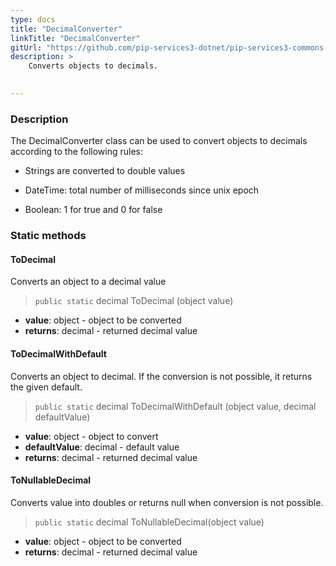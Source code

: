 ```yaml
---
type: docs
title: "DecimalConverter"
linkTitle: "DecimalConverter"
gitUrl: "https://github.com/pip-services3-dotnet/pip-services3-commons-dotnet"
description: > 
    Converts objects to decimals.

   
---
```


### Description

The DecimalConverter class can be used to convert objects to decimals according to the following rules:

- Strings are converted to double values

- DateTime: total number of milliseconds since unix epoсh
    
- Boolean: 1 for true and 0 for false  

### Static methods

#### ToDecimal 
Converts an object to a decimal value

> `public static` decimal ToDecimal (object value)

- **value**: object - object to be converted
- **returns**: decimal - returned decimal value

#### ToDecimalWithDefault 
Converts an object to decimal. If the conversion is not possible, it returns the given default.

> `public static` decimal ToDecimalWithDefault (object value, decimal defaultValue)

- **value**: object - object to convert
- **defaultValue**: decimal - default value
- **returns**: decimal - returned decimal value

#### ToNullableDecimal
Converts value into doubles or returns null when conversion is not possible.

> `public static` decimal ToNullableDecimal(object value)

- **value**: object  - object to be converted
- **returns**: decimal - returned decimal value

